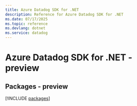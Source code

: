 ```yaml
---
title: Azure Datadog SDK for .NET
description: Reference for Azure Datadog SDK for .NET
ms.date: 07/17/2025
ms.topic: reference
ms.devlang: dotnet
ms.service: datadog
---
```

# Azure Datadog SDK for .NET - preview
## Packages - preview
[!INCLUDE [packages](datadog-index.md)]